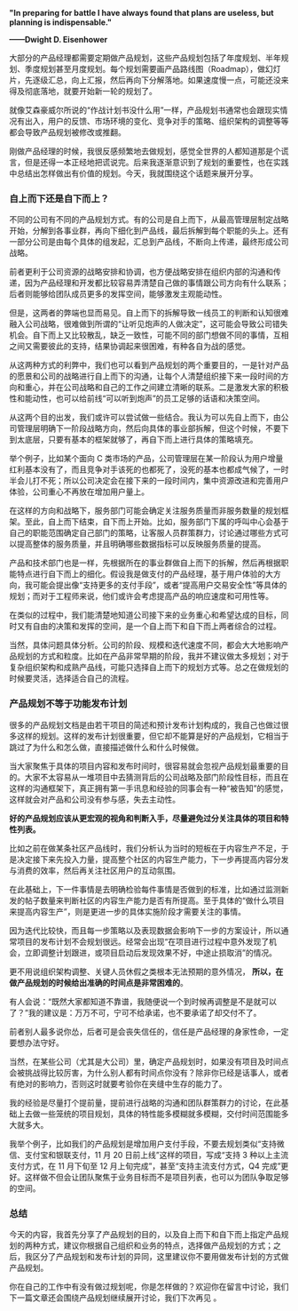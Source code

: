**"In preparing for battle I have always found that plans are useless, but planning is indispensable."**

**——Dwight D. Eisenhower**

大部分的产品经理都需要定期做产品规划，这些产品规划包括了年度规划、半年规划、季度规划甚至月度规划。每个规划需要画产品路线图（Roadmap），做幻灯片，先逐级汇总，向上汇报，然后再向下分解落地。如果速度慢一点，可能还没来得及彻底落地，就要开始新一轮的规划了。

就像艾森豪威尔所说的“作战计划书没什么用”一样，产品规划书通常也会跟现实情况有出入，用户的反馈、市场环境的变化、竞争对手的策略、组织架构的调整等等都会导致产品规划被修改或推翻。

刚做产品经理的时候，我很反感频繁地去做规划，感觉全世界的人都知道那是个谎言，但是还得一本正经地把谎说完。后来我逐渐意识到了规划的重要性，也在实践中总结出怎样做出有价值的规划。今天，我就围绕这个话题来展开分享。

### 自上而下还是自下而上？

不同的公司有不同的产品规划方式。有的公司是自上而下，从最高管理层制定战略开始，分解到各事业群，再向下细化到产品线，最后拆解到每个职能的头上。还有一部分公司是由每个具体的组发起，汇总到产品线，不断向上传递，最终形成公司战略。

前者更利于公司资源的战略安排和协调，也方便战略安排在组织内部的沟通和传递，因为产品经理和开发都比较容易弄清楚自己做的事情跟公司方向有什么联系；后者则能够给团队成员更多的发挥空间，能够激发主观能动性。

但是，这两者的弊端也显而易见。自上而下的拆解导致一线员工的判断和认知很难融入公司战略，很难做到所谓的“让听见炮声的人做决定”，这可能会导致公司错失机会。自下而上又比较散乱，缺乏一致性，可能不同的部门想做不同的事情，互相之间又需要彼此的支持，结果协调起来很困难，有种各自为战的感觉。

从这两种方式的利弊中，我们也可以看到产品规划的两个重要目的，一是针对产品的愿景和公司的战略进行自上而下的沟通，让每个人清楚组织接下来一段时间的方向和重心，并在公司战略和自己的工作之间建立清晰的联系。二是激发大家的积极性和能动性，也可以给前线“可以听到炮声”的员工足够的话语和决策空间。

从这两个目的出发，我们或许可以尝试做一些结合。我认为可以先自上而下，由公司管理层明确下一阶段战略方向，然后向具体的事业部拆解，但这个时候，不要下到太底层，只要有基本的框架就够了，再自下而上进行具体的策略填充。

举个例子，比如某个面向 C 类市场的产品，公司管理层在某一阶段认为用户增量红利基本没有了，而且竞争对手该死的也都死了，没死的基本也都成气候了，一时半会儿打不死；所以公司决定会在接下来的一段时间内，集中资源改进和完善用户体验，公司重心不再放在增加用户量上。

在这样的方向和战略下，服务部门可能会确定关注服务质量而非服务数量的规划框架。至此，自上而下结束，自下而上开始。比如，服务部门下属的呼叫中心会基于自己的职能范围确定自己部门的策略，让客服人员群策群力，讨论通过哪些方式可以提高整体的服务质量，并且明确哪些数据指标可以反映服务质量的提高。

产品和技术部门也是一样，先根据所在的事业群做自上而下的拆解，然后再根据职能特点进行自下而上的细化。假设我是做支付的产品经理，基于用户体验的大方向，我可能会提出像“支持更多的支付手段”，或者“提高用户交易安全性”等具体的规划；而对于工程师来说，他们或许会考虑提高产品的响应速度和可用性等。

在类似的过程中，我们能清楚地知道公司接下来的业务重心和希望达成的目标，同时又有自由的决策和发挥的空间，是一个自上而下和自下而上两者综合的过程。

当然，具体问题具体分析。公司的阶段、规模和迭代速度不同，都会大大地影响产品规划的方式和粒度。比如在产品非常早期的阶段，我并不建议做太多规划；对于复杂组织架构和成熟产品线，可能只选择自上而下的规划方式等。总之在做规划的时候要灵活，选择适合自己的流程。

### 产品规划不等于功能发布计划

很多的产品规划文档是由若干项目的简述和预计发布计划构成的，我自己也做过很多这样的规划。这样的发布计划很重要，但它却不能算是好的产品规划，它相当于跳过了为什么和怎么做，直接描述做什么和什么时候做。

当大家聚焦于具体的项目内容和发布时间时，很容易就会忽视产品规划最重要的目的。大家不太容易从一堆项目中去猜测背后的公司战略及部门阶段性目标，而且在这样的沟通框架下，真正拥有第一手讯息和经验的同事会有一种“被告知”的感觉，这样就会对产品和公司没有参与感，失去主动性。

**好的产品规划应该从更宏观的视角和判断入手，尽量避免过分关注具体的项目和特性列表。**

比如之前在做某条社区产品线时，我们分析认为当时的短板在于内容生产不足，于是决定接下来先投入力量，提高整个社区的内容生产能力，下一步再提高内容分发与消费的效率，然后再关注社区用户的互动氛围。

在此基础上，下一件事情是去明确检验每件事情是否做到的标准，比如通过监测新发的帖子数量来判断社区的内容生产能力是否有所提高。至于具体的“做什么项目来提高内容生产”，则是更进一步的具体实施阶段才需要关注的事情。

因为迭代比较快，而且每一步策略以及表现数据会影响下一步的方案设计，所以通常项目的发布计划不会规划很远。经常会出现“在项目进行过程中意外发现了机会，立即调整计划跟进，或项目启动后发现效果不好，中途止损取消”的情况。

更不用说组织架构调整、关键人员休假之类根本无法预期的意外情况， **所以，在做产品规划的时候给出准确的时间点是非常困难的**。

有人会说：“既然大家都知道不靠谱，我随便说一个到时候再调整是不是就可以了？”我的建议是：万万不可，宁可不给承诺，也不要承诺了却交付不了。

前者别人最多说你怂，后者可是会丧失信任的，信任是产品经理的身家性命，一定要想办法守好。

当然，在某些公司（尤其是大公司）里，确定产品规划时，如果没有项目及时间点会被挑战得比较厉害，为什么别人都有时间点你没有？除非你已经是话事人，或者有绝对的影响力，否则这时就要考验你在夹缝中生存的能力了。

我的经验是尽量打个提前量，提前进行战略的沟通和团队群策群力的讨论，在此基础上去做一些笼统的项目规划，具体的特性能多模糊就多模糊，交付时间范围能多大就多大。

我举个例子，比如我们的产品规划是增加用户支付手段，不要去规划类似“支持微信、支付宝和银联支付，11 月 20 日前上线”这样的项目，写成“支持 3 种以上主流支付方式，在 11 月下旬至 12 月上旬完成”，甚至“支持主流支付方式，Q4 完成”更好。这样做不但会让团队聚焦于业务目标而不是项目列表，也可以为团队争取足够的空间。

### 总结

今天的内容，我首先分享了产品规划的目的，以及自上而下和自下而上指定产品规划的两种方式，建议你根据自己组织和业务的特点，选择做产品规划的方式；之后，我区分了产品规划和发布计划的异同，这里建议你不要用做发布计划的方式做产品规划。

你在自己的工作中有没有做过规划呢，你是怎样做的？欢迎你在留言中讨论，我们下一篇文章还会围绕产品规划继续展开讨论，我们下次再见 。